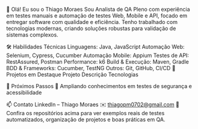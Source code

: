 👋 Olá! Eu sou o Thiago Moraes
Sou Analista de QA Pleno com experiência em testes manuais e automação de testes Web, Mobile e API, focado em entregar software com qualidade e eficiência. Tenho trabalhado com tecnologias modernas, criando soluções robustas para validação de sistemas complexos.

🛠️ Habilidades Técnicas
Linguagens: Java, JavaScript
Automação Web: Selenium, Cypress, Cucumber
Automação Mobile: Appium
Testes de API: RestAssured, Postman
Performance: k6
Build & Execução: Maven, Gradle
BDD & Frameworks: Cucumber, TestNG
Outros: Git, GitHub, CI/CD
📂 Projetos em Destaque
Projeto	Descrição	Tecnologias

🚀 Próximos Passos
🔹 Ampliando conhecimentos em testes de segurança e acessibilidade

📫 Contato
LinkedIn – Thiago Moraes
✉️ thiagopm0702@gmail.com
📌 Confira os repositórios acima para ver exemplos reais de testes automatizados, organização de projetos e boas práticas em QA.
